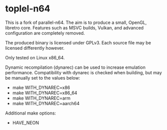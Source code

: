 # toplel-n64

This is a fork of parallel-n64. The aim is to produce a small, OpenGL, libretro core.
Features such as MSVC builds, Vulkan, and advanced configuration are completely removed.

The produced binary is licensed under GPLv3. Each source file may be licensed differently however.

Only tested on Linux x86_64.

Dynamic recompilation (dynarec) can be used to increase emulation performance.
Compatibility with dynarec is checked when building, but may be manually set to
the values below:

* make WITH_DYNAREC=x86
* make WITH_DYNAREC=x86_64
* make WITH_DYNAREC=arm
* make WITH_DYNAREC=aarch64

Additional make options:
* HAVE_NEON
